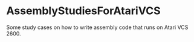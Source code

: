 # AssemblyStudiesForAtariVCS
Some study cases on how to write assembly code that runs on Atari VCS 2600.
